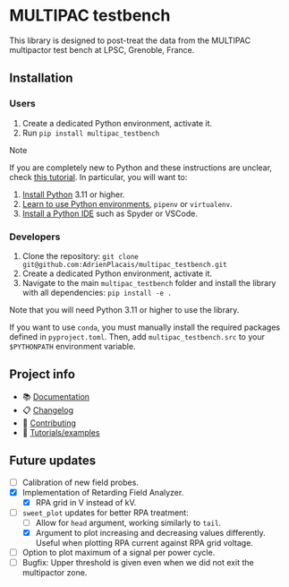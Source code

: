 # MULTIPAC testbench
This library is designed to post-treat the data from the MULTIPAC multipactor test bench at LPSC, Grenoble, France.

## Installation

### Users
1. Create a dedicated Python environment, activate it.
2. Run `pip install multipac_testbench`

> [!NOTE]
> If you are completely new to Python and these instructions are unclear, check [this tutorial](https://python-guide.readthedocs.io/en/latest/).
> In particular, you will want to:
> 1. [Install Python](https://python-guide.readthedocs.io/en/latest/starting/installation/) 3.11 or higher.
> 2. [Learn to use Python environments](https://python-guide.readthedocs.io/en/latest/dev/virtualenvs/), `pipenv` or `virtualenv`.
> 3. [Install a Python IDE](https://python-guide.readthedocs.io/en/latest/dev/env/#ides) such as Spyder or VSCode.

### Developers
1. Clone the repository:
`git clone git@github.com:AdrienPlacais/multipac_testbench.git`
2. Create a dedicated Python environment, activate it.
3. Navigate to the main `multipac_testbench` folder and install the library with all dependencies: `pip install -e .`

Note that you will need Python 3.11 or higher to use the library.

If you want to use `conda`, you must manually install the required packages defined in `pyproject.toml`.
Then, add `multipac_testbench.src` to your `$PYTHONPATH` environment variable.

## Project info

- 📚 [Documentation](https://multipac-testbench.readthedocs.io/en/stable/)
- 📋 [Changelog](./CHANGELOG.md)
- 🤝 [Contributing](./CONTRIBUTING.md)
- 🚀 [Tutorials/examples](https://multipac-testbench.readthedocs.io/en/stable/manual/tutorials.html)

## Future updates

- [ ] Calibration of new field probes.
- [x] Implementation of Retarding Field Analyzer.
    - [x] RPA grid in V instead of kV.
- [ ] `sweet_plot` updates for better RPA treatment:
    - [ ] Allow for `head` argument, working similarly to `tail`.
    - [x] Argument to plot increasing and decreasing values differently. Useful when plotting RPA current against RPA grid voltage.
- [ ] Option to plot maximum of a signal per power cycle.
- [ ] Bugfix: Upper threshold is given even when we did not exit the multipactor zone.
